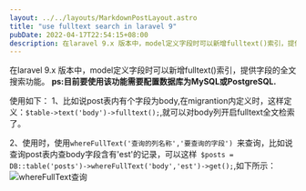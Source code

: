 ```yaml
---
layout: ../../layouts/MarkdownPostLayout.astro
title: "use fulltext search in laravel 9"
pubDate: 2022-04-17T22:54:15+08:00
description: 在laravel 9.x 版本中，model定义字段时可以新增fulltext()索引，提供字段的全文搜索功能。
---
```


在laravel 9.x 版本中，model定义字段时可以新增fulltext()索引，提供字段的全文搜索功能。
**ps:目前要使用该功能需要配置数据库为MySQL或PostgreSQL.**

使用如下：
1、比如说post表内有个字段为body,在migrantion内定义时，这样定义：``` $table->text('body')->fulltext(); ```,就可以对body列开启fulltext全文检索了。

2、使用时，使用```whereFullText('查询的列名称','要查询的字段') ```来查询，比如说查询post表内查body字段含有'est'的记录，可以这样``` $posts = DB::table('posts')->whereFullText('body','est')->get();```,如下所示：
![whereFullText查询](/assets/post/0417/no-fulltext-2.png)